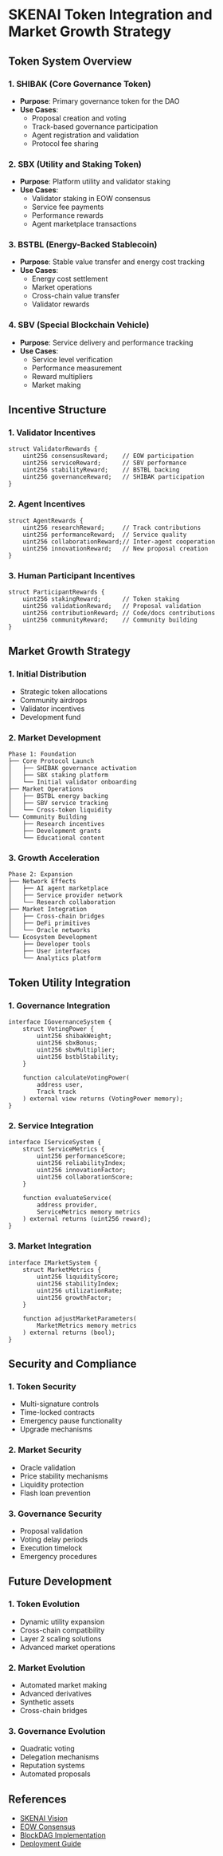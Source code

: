 # SKENAI Token Integration and Market Growth Strategy

## Token System Overview

### 1. SHIBAK (Core Governance Token)
- **Purpose**: Primary governance token for the DAO
- **Use Cases**:
  - Proposal creation and voting
  - Track-based governance participation
  - Agent registration and validation
  - Protocol fee sharing

### 2. SBX (Utility and Staking Token)
- **Purpose**: Platform utility and validator staking
- **Use Cases**:
  - Validator staking in EOW consensus
  - Service fee payments
  - Performance rewards
  - Agent marketplace transactions

### 3. BSTBL (Energy-Backed Stablecoin)
- **Purpose**: Stable value transfer and energy cost tracking
- **Use Cases**:
  - Energy cost settlement
  - Market operations
  - Cross-chain value transfer
  - Validator rewards

### 4. SBV (Special Blockchain Vehicle)
- **Purpose**: Service delivery and performance tracking
- **Use Cases**:
  - Service level verification
  - Performance measurement
  - Reward multipliers
  - Market making

## Incentive Structure

### 1. Validator Incentives
```solidity
struct ValidatorRewards {
    uint256 consensusReward;    // EOW participation
    uint256 serviceReward;      // SBV performance
    uint256 stabilityReward;    // BSTBL backing
    uint256 governanceReward;   // SHIBAK participation
}
```

### 2. Agent Incentives
```solidity
struct AgentRewards {
    uint256 researchReward;     // Track contributions
    uint256 performanceReward;  // Service quality
    uint256 collaborationReward;// Inter-agent cooperation
    uint256 innovationReward;   // New proposal creation
}
```

### 3. Human Participant Incentives
```solidity
struct ParticipantRewards {
    uint256 stakingReward;      // Token staking
    uint256 validationReward;   // Proposal validation
    uint256 contributionReward; // Code/docs contributions
    uint256 communityReward;    // Community building
}
```

## Market Growth Strategy

### 1. Initial Distribution
- Strategic token allocations
- Community airdrops
- Validator incentives
- Development fund

### 2. Market Development
```
Phase 1: Foundation
├── Core Protocol Launch
│   ├── SHIBAK governance activation
│   ├── SBX staking platform
│   └── Initial validator onboarding
├── Market Operations
│   ├── BSTBL energy backing
│   ├── SBV service tracking
│   └── Cross-token liquidity
└── Community Building
    ├── Research incentives
    ├── Development grants
    └── Educational content
```

### 3. Growth Acceleration
```
Phase 2: Expansion
├── Network Effects
│   ├── AI agent marketplace
│   ├── Service provider network
│   └── Research collaboration
├── Market Integration
│   ├── Cross-chain bridges
│   ├── DeFi primitives
│   └── Oracle networks
└── Ecosystem Development
    ├── Developer tools
    ├── User interfaces
    └── Analytics platform
```

## Token Utility Integration

### 1. Governance Integration
```solidity
interface IGovernanceSystem {
    struct VotingPower {
        uint256 shibakWeight;
        uint256 sbxBonus;
        uint256 sbvMultiplier;
        uint256 bstblStability;
    }
    
    function calculateVotingPower(
        address user,
        Track track
    ) external view returns (VotingPower memory);
}
```

### 2. Service Integration
```solidity
interface IServiceSystem {
    struct ServiceMetrics {
        uint256 performanceScore;
        uint256 reliabilityIndex;
        uint256 innovationFactor;
        uint256 collaborationScore;
    }
    
    function evaluateService(
        address provider,
        ServiceMetrics memory metrics
    ) external returns (uint256 reward);
}
```

### 3. Market Integration
```solidity
interface IMarketSystem {
    struct MarketMetrics {
        uint256 liquidityScore;
        uint256 stabilityIndex;
        uint256 utilizationRate;
        uint256 growthFactor;
    }
    
    function adjustMarketParameters(
        MarketMetrics memory metrics
    ) external returns (bool);
}
```

## Security and Compliance

### 1. Token Security
- Multi-signature controls
- Time-locked contracts
- Emergency pause functionality
- Upgrade mechanisms

### 2. Market Security
- Oracle validation
- Price stability mechanisms
- Liquidity protection
- Flash loan prevention

### 3. Governance Security
- Proposal validation
- Voting delay periods
- Execution timelock
- Emergency procedures

## Future Development

### 1. Token Evolution
- Dynamic utility expansion
- Cross-chain compatibility
- Layer 2 scaling solutions
- Advanced market operations

### 2. Market Evolution
- Automated market making
- Advanced derivatives
- Synthetic assets
- Cross-chain bridges

### 3. Governance Evolution
- Quadratic voting
- Delegation mechanisms
- Reputation systems
- Automated proposals

## References
- [SKENAI Vision](../SKENAI_VISION.md)
- [EOW Consensus](../consensus/EOW_CONSENSUS.md)
- [BlockDAG Implementation](../analysis/BLOCKDAG_IMPLEMENTATION.md)
- [Deployment Guide](../deployment/DEPLOYMENT_GUIDE.md)
